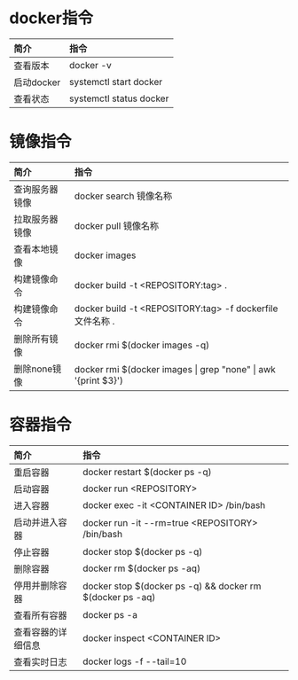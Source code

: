 # docker指令

| 简介 | 指令 |
| :--- | :--- |
| 查看版本 | docker -v |
| 启动docker | systemctl start docker |
| 查看状态 | systemctl status docker |

# 镜像指令

| 简介 | 指令 |
| :--- | :--- |
| 查询服务器镜像 | docker search 镜像名称 |
| 拉取服务器镜像 | docker pull 镜像名称 |
| 查看本地镜像 | docker images |
| 构建镜像命令 | docker build -t &lt;REPOSITORY:tag&gt; . |
| 构建镜像命令 | docker build -t &lt;REPOSITORY:tag&gt; -f dockerfile文件名称 . |
| 删除所有镜像 | docker rmi $\(docker images -q\) |
| 删除none镜像 | docker rmi $\(docker images \| grep "none" \| awk '{print $3}'\) |

# 容器指令

| 简介 | 指令 |
| :--- | :--- |
| 重启容器 | docker restart $\(docker ps -q\) |
| 启动容器 | docker run &lt;REPOSITORY&gt; |
| 进入容器 | docker exec -it &lt;CONTAINER ID&gt; /bin/bash |
| 启动并进入容器 | docker run -it --rm=true &lt;REPOSITORY&gt; /bin/bash |
| 停止容器 | docker stop $\(docker ps -q\) |
| 删除容器 | docker rm $\(docker ps -aq\) |
| 停用并删除容器 | docker stop $\(docker ps -q\) && docker rm $\(docker ps -aq\) |
| 查看所有容器 | docker ps -a |
| 查看容器的详细信息 | docker inspect &lt;CONTAINER ID&gt; |
| 查看实时日志 | docker logs -f --tail=10 |



